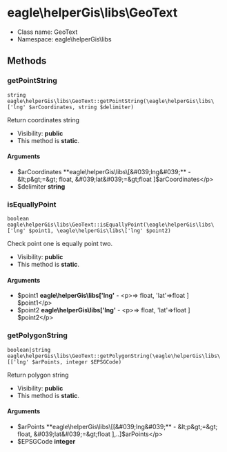 eagle\helperGis\libs\GeoText
===============






* Class name: GeoText
* Namespace: eagle\helperGis\libs







Methods
-------


### getPointString

    string eagle\helperGis\libs\GeoText::getPointString(\eagle\helperGis\libs\['lng' $arCoordinates, string $delimiter)

Return coordinates string



* Visibility: **public**
* This method is **static**.


#### Arguments
* $arCoordinates **eagle\helperGis\libs\[&#039;lng&#039;** - &lt;p&gt;=&gt; float, &#039;lat&#039;=&gt;float ]$arCoordinates&lt;/p&gt;
* $delimiter **string**



### isEquallyPoint

    boolean eagle\helperGis\libs\GeoText::isEquallyPoint(\eagle\helperGis\libs\['lng' $point1, \eagle\helperGis\libs\['lng' $point2)

Check point one is equally point two.



* Visibility: **public**
* This method is **static**.


#### Arguments
* $point1 **eagle\helperGis\libs\[&#039;lng&#039;** - &lt;p&gt;=&gt; float, &#039;lat&#039;=&gt;float ] $point1&lt;/p&gt;
* $point2 **eagle\helperGis\libs\[&#039;lng&#039;** - &lt;p&gt;=&gt; float, &#039;lat&#039;=&gt;float ] $point2&lt;/p&gt;



### getPolygonString

    boolean|string eagle\helperGis\libs\GeoText::getPolygonString(\eagle\helperGis\libs\[['lng' $arPoints, integer $EPSGCode)

Return polygon string



* Visibility: **public**
* This method is **static**.


#### Arguments
* $arPoints **eagle\helperGis\libs\[[&#039;lng&#039;** - &lt;p&gt;=&gt; float, &#039;lat&#039;=&gt;float ],..]$arPoints&lt;/p&gt;
* $EPSGCode **integer**


